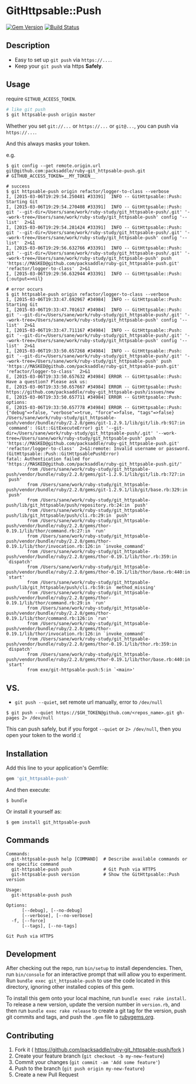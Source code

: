 # GitHttpsable::Push

[![Gem Version](http://img.shields.io/gem/v/git_httpsable-push.svg?style=flat)](http://badge.fury.io/rb/git_httpsable-push)
[![Build Status](http://img.shields.io/travis/packsaddle/ruby-git_httpsable-push/master.svg?style=flat)](https://travis-ci.org/packsaddle/ruby-git_httpsable-push)

## Description

* Easy to set up `git push` via `https://...`.
* Keep your `git push` via https **Safely**.

## Usage

require `GITHUB_ACEESS_TOKEN`.

```bash
# like git push
$ git httpsable-push origin master
```

Whether you set `git://...` or `https://...` or `git@...`, you can push via `https://...`.

And this always masks your token.

e.g.

```
$ git config --get remote.origin.url
git@github.com:packsaddle/ruby-git_httpsable-push.git
# GITHUB_ACCESS_TOKEN=__MY_TOKEN__

# success
$ git httpsable-push origin refactor/logger-to-class --verbose
I, [2015-03-06T19:29:54.250481 #33391]  INFO -- GitHttpsable::Push: Starting Git
I, [2015-03-06T19:29:54.270408 #33391]  INFO -- GitHttpsable::Push: git '--git-dir=/Users/sane/work/ruby-study/git_httpsable-push/.git' '--work-tree=/Users/sane/work/ruby-study/git_httpsable-push' config '--list'  2>&1
I, [2015-03-06T19:29:54.281424 #33391]  INFO -- GitHttpsable::Push: git '--git-dir=/Users/sane/work/ruby-study/git_httpsable-push/.git' '--work-tree=/Users/sane/work/ruby-study/git_httpsable-push' config '--list'  2>&1
I, [2015-03-06T19:29:56.632766 #33391]  INFO -- GitHttpsable::Push: git '--git-dir=/Users/sane/work/ruby-study/git_httpsable-push/.git' '--work-tree=/Users/sane/work/ruby-study/git_httpsable-push' push 'https://MASKED@github.com/packsaddle/ruby-git_httpsable-push.git' 'refactor/logger-to-class'  2>&1
I, [2015-03-06T19:29:56.632944 #33391]  INFO -- GitHttpsable::Push: {:output=>nil}

# error occurs
$ git httpsable-push origin refactor/logger-to-class --verbose
I, [2015-03-06T19:33:47.692967 #34984]  INFO -- GitHttpsable::Push: Starting Git
I, [2015-03-06T19:33:47.701617 #34984]  INFO -- GitHttpsable::Push: git '--git-dir=/Users/sane/work/ruby-study/git_httpsable-push/.git' '--work-tree=/Users/sane/work/ruby-study/git_httpsable-push' config '--list'  2>&1
I, [2015-03-06T19:33:47.711167 #34984]  INFO -- GitHttpsable::Push: git '--git-dir=/Users/sane/work/ruby-study/git_httpsable-push/.git' '--work-tree=/Users/sane/work/ruby-study/git_httpsable-push' config '--list'  2>&1
I, [2015-03-06T19:33:50.657268 #34984]  INFO -- GitHttpsable::Push: git '--git-dir=/Users/sane/work/ruby-study/git_httpsable-push/.git' '--work-tree=/Users/sane/work/ruby-study/git_httpsable-push' push 'https://MASKED@github.com/packsaddle/ruby-git_httpsable-push.git' 'refactor/logger-to-class'  2>&1
E, [2015-03-06T19:33:50.657632 #34984] ERROR -- GitHttpsable::Push: Have a question? Please ask us:
E, [2015-03-06T19:33:50.657667 #34984] ERROR -- GitHttpsable::Push: https://github.com/packsaddle/ruby-git_httpsable-push/issues/new
E, [2015-03-06T19:33:50.657711 #34984] ERROR -- GitHttpsable::Push: options:
E, [2015-03-06T19:33:50.657778 #34984] ERROR -- GitHttpsable::Push: {"debug"=>false, "verbose"=>true, "force"=>false, "tags"=>false}
/Users/sane/work/ruby-study/git_httpsable-push/vendor/bundle/ruby/2.2.0/gems/git-1.2.9.1/lib/git/lib.rb:917:in `command': (Git::GitExecuteError) git '--git-dir=/Users/sane/work/ruby-study/git_httpsable-push/.git' '--work-tree=/Users/sane/work/ruby-study/git_httpsable-push' push 'https://MASKED@github.com/packsaddle/ruby-git_httpsable-push.git' 'refactor/logger-to-class'  2>&1:remote: Invalid username or password. (GitHttpsable::Push::GitHttpsablePushError)
fatal: Authentication failed for 'https://MASKED@github.com/packsaddle/ruby-git_httpsable-push.git/'
        from /Users/sane/work/ruby-study/git_httpsable-push/vendor/bundle/ruby/2.2.0/gems/git-1.2.9.1/lib/git/lib.rb:727:in `push'
        from /Users/sane/work/ruby-study/git_httpsable-push/vendor/bundle/ruby/2.2.0/gems/git-1.2.9.1/lib/git/base.rb:329:in `push'
        from /Users/sane/work/ruby-study/git_httpsable-push/lib/git_httpsable/push/repository.rb:24:in `push'
        from /Users/sane/work/ruby-study/git_httpsable-push/lib/git_httpsable/push/cli.rb:29:in `push'
        from /Users/sane/work/ruby-study/git_httpsable-push/vendor/bundle/ruby/2.2.0/gems/thor-0.19.1/lib/thor/command.rb:27:in `run'
        from /Users/sane/work/ruby-study/git_httpsable-push/vendor/bundle/ruby/2.2.0/gems/thor-0.19.1/lib/thor/invocation.rb:126:in `invoke_command'
        from /Users/sane/work/ruby-study/git_httpsable-push/vendor/bundle/ruby/2.2.0/gems/thor-0.19.1/lib/thor.rb:359:in `dispatch'
        from /Users/sane/work/ruby-study/git_httpsable-push/vendor/bundle/ruby/2.2.0/gems/thor-0.19.1/lib/thor/base.rb:440:in `start'
        from /Users/sane/work/ruby-study/git_httpsable-push/lib/git_httpsable/push/cli.rb:59:in `method_missing'
        from /Users/sane/work/ruby-study/git_httpsable-push/vendor/bundle/ruby/2.2.0/gems/thor-0.19.1/lib/thor/command.rb:29:in `run'
        from /Users/sane/work/ruby-study/git_httpsable-push/vendor/bundle/ruby/2.2.0/gems/thor-0.19.1/lib/thor/command.rb:126:in `run'
        from /Users/sane/work/ruby-study/git_httpsable-push/vendor/bundle/ruby/2.2.0/gems/thor-0.19.1/lib/thor/invocation.rb:126:in `invoke_command'
        from /Users/sane/work/ruby-study/git_httpsable-push/vendor/bundle/ruby/2.2.0/gems/thor-0.19.1/lib/thor.rb:359:in `dispatch'
        from /Users/sane/work/ruby-study/git_httpsable-push/vendor/bundle/ruby/2.2.0/gems/thor-0.19.1/lib/thor/base.rb:440:in `start'
        from exe/git-httpsable-push:5:in `<main>'
```

## VS.

* `git push --quiet`, set remote url manually, error to `/dev/null`

```
$ git push --quiet https://$GH_TOKEN@github.com/<repos_name>.git gh-pages 2> /dev/null
```

This can push safely,
but if you forgot `--quiet` or `2> /dev/null`,
then you open your token to the world :(

## Installation

Add this line to your application's Gemfile:

```ruby
gem 'git_httpsable-push'
```

And then execute:

    $ bundle

Or install it yourself as:

    $ gem install git_httpsable-push

## Commands

```
Commands:
  git-httpsable-push help [COMMAND]  # Describe available commands or one specific command
  git-httpsable-push push            # Git Push via HTTPS
  git-httpsable-push version         # Show the GitHttpsable::Push version

Usage:
  git-httpsable-push push

Options:
      [--debug], [--no-debug]
      [--verbose], [--no-verbose]
  -f, [--force]
      [--tags], [--no-tags]

Git Push via HTTPS
```

## Development

After checking out the repo, run `bin/setup` to install dependencies. Then, run `bin/console` for an interactive prompt that will allow you to experiment. Run `bundle exec git_httpsable-push` to use the code located in this directory, ignoring other installed copies of this gem.

To install this gem onto your local machine, run `bundle exec rake install`. To release a new version, update the version number in `version.rb`, and then run `bundle exec rake release` to create a git tag for the version, push git commits and tags, and push the `.gem` file to [rubygems.org](https://rubygems.org).

## Contributing

1. Fork it ( https://github.com/packsaddle/ruby-git_httpsable-push/fork )
2. Create your feature branch (`git checkout -b my-new-feature`)
3. Commit your changes (`git commit -am 'Add some feature'`)
4. Push to the branch (`git push origin my-new-feature`)
5. Create a new Pull Request
